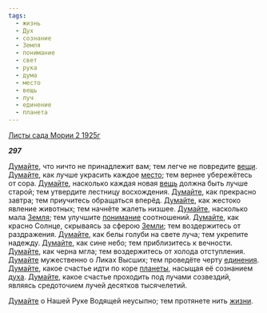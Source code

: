 ```yaml
---
tags:
  - жизнь
  - Дух
  - сознание
  - Земля
  - понимание
  - свет
  - рука
  - дума
  - место
  - вещь
  - луч
  - единение
  - планета
---
```

[Листы сада Мории 2 1925г](https://127.0.0.1:4002/agni/1925)

___297___

[Думайте](../../../tags/#дума), что ничто не принадлежит вам; тем легче не повредите [вещи](../../../tags/#[вещь](../../../tags/#вещь)). [Думайте](../../../tags/#дума), как лучше украсить каждое [место](../../../tags/#место); тем вернее убережётесь от сора. [Думайте](../../../tags/#дума), насколько каждая новая [вещь](../../../tags/#вещь) должна быть лучше старой; тем утвердите лестницу восхождения. [Думайте](../../../tags/#дума), как прекрасно завтра; тем приучитесь обращаться вперёд. [Думайте](../../../tags/#дума), как жестоко явление животных; тем начнёте жалеть низшее. [Думайте](../../../tags/#дума), насколько мала [Земля](../../../tags/#Земля); тем улучшите [понимание](../../../tags/#понимание) соотношений. [Думайте](../../../tags/#дума), как красно Солнце, скрываясь за сферою [Земли](../../../tags/#Земля); тем воздержитесь от раздражения. [Думайте](../../../tags/#дума), как белы голуби на свете луча; тем укрепите надежду. [Думайте](../../../tags/#дума), как сине небо; тем приблизитесь к вечности. [Думайте](../../../tags/#дума), как черна мгла; тем воздержитесь от холода отступления. [Думайте](../../../tags/#дума) мужественно о Ликах Высших; тем проведёте черту [единения](../../../tags/#единение). [Думайте](../../../tags/#дума), какое счастье идти по коре [планеты](../../../tags/#планета), насыщая её сознанием [духа](../../../tags/#Дух). [Думайте](../../../tags/#дума), какое счастье проходить под лучами созвездий, являясь средоточием лучей десятков тысячелетий.   

[Думайте](../../../tags/#дума) о Нашей Руке Водящей неусыпно; тем протянете нить [жизни](../../../tags/#жизнь).   

